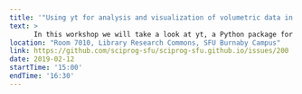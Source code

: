 ```yaml
---
title: '"Using yt for analysis and visualization of volumetric data in Python" by Alex Razoumov'
text: >
      In this workshop we will take a look at yt, a Python package for analyzing multi-resolution volumetric and particle data. Initially written for working with astrophysical simulation data, yt is now widely used across many disciplines dealing with 3D simulation or observational/experimental data. We will also look at using yt for data analysis and manipulation, including creating isosurfaces and streamlines and subsetting data in many different ways.
location: "Room 7010, Library Research Commons, SFU Burnaby Campus"
link: https://github.com/sciprog-sfu/sciprog-sfu.github.io/issues/200
date: 2019-02-12
startTime: '15:00'
endTime: '16:30'
---
```

